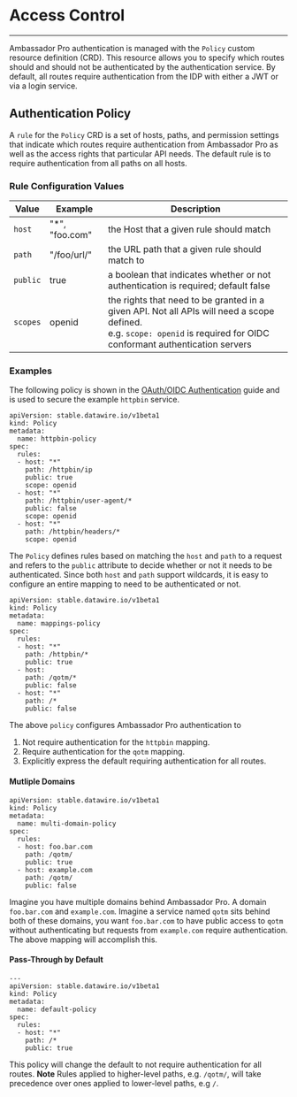 # Access Control
---
Ambassador Pro authentication is managed with the `Policy` custom resource definition (CRD). This resource allows you to specify which routes should and should not be authenticated by the authentication service. By default, all routes require authentication from the IDP with either a JWT or via a login service. 

## Authentication Policy 
A `rule` for the `Policy` CRD is a set of hosts, paths, and permission settings that indicate which routes require authentication from Ambassador Pro as well as the access rights that particular API needs. The default rule is to require authentication from all paths on all hosts. 

### Rule Configuration Values
| Value     | Example    | Description |
| -----     | -------    | -----------                  |
| `host`    | "*", "foo.com" | the Host that a given rule should match |
| `path`    | "/foo/url/"    | the URL path that a given rule should match to |
| `public`  | true           | a boolean that indicates whether or not authentication is required; default false |
| `scopes`  | openid | the rights that need to be granted in a given API. Not all APIs will need a scope defined.<br> e.g. `scope: openid` is required for OIDC conformant authentication servers |

### Examples
The following policy is shown in the [OAuth/OIDC Authentication](/user-guide/oauth-oidc-auth#test-the-auth0-application) guide and is used to secure the example `httpbin` service. 

```
apiVersion: stable.datawire.io/v1beta1
kind: Policy
metadata:
  name: httpbin-policy
spec:
  rules:
  - host: "*"
    path: /httpbin/ip
    public: true
    scope: openid
  - host: "*"
    path: /httpbin/user-agent/*
    public: false
    scope: openid
  - host: "*"
    path: /httpbin/headers/*
    scope: openid
```
The `Policy` defines rules based on matching the `host` and `path` to a request and refers to the `public` attribute to decide whether or not it needs to be authenticated. Since both `host` and `path` support wildcards, it is easy to configure an entire mapping to need to be authenticated or not. 

```
apiVersion: stable.datawire.io/v1beta1
kind: Policy
metadata:
  name: mappings-policy
spec:
  rules:
  - host: "*"
    path: /httpbin/*
    public: true
  - host:
    path: /qotm/*
    public: false
  - host: "*"
    path: /*
    public: false
```
The above `policy` configures Ambassador Pro authentication to

1. Not require authentication for the `httpbin` mapping.
2. Require authentication for the `qotm` mapping.
3. Explicitly express the default requiring authentication for all routes. 

#### Mutliple Domains

```
apiVersion: stable.datawire.io/v1beta1
kind: Policy
metadata:
  name: multi-domain-policy
spec:
  rules:
  - host: foo.bar.com
    path: /qotm/
    public: true
  - host: example.com
    path: /qotm/
    public: false
```
Imagine you have multiple domains behind Ambassador Pro. A domain `foo.bar.com` and `example.com`. Imagine a service named `qotm` sits behind both of these domains, you want `foo.bar.com` to have public access to `qotm` without authenticating but requests from `example.com` require authentication. The above mapping will accomplish this. 

#### Pass-Through by Default
```
---
apiVersion: stable.datawire.io/v1beta1
kind: Policy
metadata:
  name: default-policy
spec:
  rules:
  - host: "*"
    path: /*
    public: true
```
This policy will change the default to not require authentication for all routes. **Note** Rules applied to higher-level paths, e.g. `/qotm/`, will take precedence over ones applied to lower-level paths, e.g `/`.
